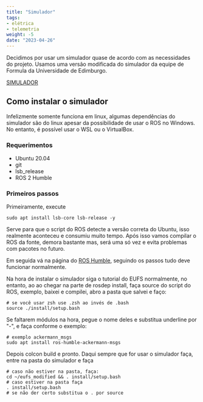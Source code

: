 ```yaml
---
title: "Simulador"
tags:
- elétrica
- telemetria
weight: -5
date: "2023-04-26"
---
```


<!---
OBS: meu repoositório no github funciona, mas quero que seja um fork de VERDADE, porque quando baixei, editei e tentei upar, tive problema com os submódulos, se fosse um fork seria tranquilo, mas pelo gitlab não sei como fazer, então por enquanto vai assim mesmo.
--->

Decidimos por usar um simulador quase de acordo com as necessidades do projeto. Usamos uma versão modificada do simulador da equipe de Formula da Universidade de Edimburgo. 

<a href="https://github.com/gustavosousa2208/eufs_modified">SIMULADOR</a>

## Como instalar o simulador
Infelizmente somente funciona em linux, algumas dependências do simulador são do linux apesar da possibilidade de usar o ROS no Windows. No entanto, é possível usar o WSL ou o VirtualBox.

### Requerimentos
- Ubuntu 20.04
- git
- lsb_release
- ROS 2 Humble

### Primeiros passos
Primeiramente, execute
```
sudo apt install lsb-core lsb-release -y
```
Serve para que o script do ROS detecte a versão correta do Ubuntu, isso realmente aconteceu e consumiu muito tempo. Após isso vamos compilar o ROS da fonte, demora bastante mas, será uma só vez e evita problemas com pacotes no futuro.

Em seguida vá na página do <a href="[Ubuntu (source) — ROS 2 Documentation: Humble documentation](https://docs.ros.org/en/humble/Installation/Alternatives/Ubuntu-Development-Setup.html)">ROS Humble</a>, seguindo os passos tudo deve funcionar normalmente. 

Na hora de instalar o simulador siga o tutorial do EUFS normalmente, no entanto, ao ao chegar na parte de rosdep install, faça source do script do ROS, exemplo, baixei e compilei, abro a pasta que salvei e faço:
```
# se você usar zsh use .zsh ao invés de .bash
source ./install/setup.bash
```
Se faltarem módulos na hora, pegue o nome deles e substitua underline por "-", e faça conforme o exemplo: 
```
# exemplo ackermann_msgs
sudo apt install ros-humble-ackermann-msgs
```
Depois colcon build e pronto. Daqui sempre que for usar o simulador faça, entre na pasta do simulador e faça
```
# caso não estiver na pasta, faça:
cd ~/eufs_modified && . install/setup.bash
# caso estiver na pasta faça
. install/setup.bash
# se não der certo substitua o . por source
```
